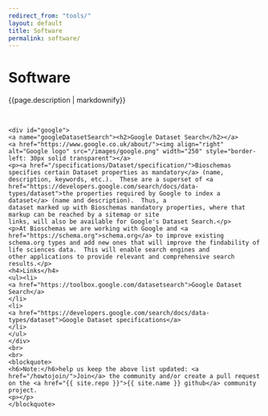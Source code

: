 ```yaml
---
redirect_from: "tools/"
layout: default
title: Software
permalink: software/
---
```


<div>
    <h1>Software</h1>
    <p>{{page.description | markdownify}}</p><br>

    <div id="google">
    <a name="googleDatasetSearch"><h2>Google Dataset Search</h2></a>
    <a href="https://www.google.co.uk/about/"><img align="right" alt="Google logo" src="/images/google.png" width="250" style="border-left: 30px solid transparent"></a>
    <p><a href="/specifications/Dataset/specification/">Bioschemas specifies certain Dataset properties as mandatory</a> (name, description, keywords, etc.).  These are a superset of <a href="https://developers.google.com/search/docs/data-types/dataset">the properties required by Google to index a dataset</a> (name and description).  Thus, a
    dataset marked up with Bioschemas mandatory properties, where that markup can be reached by a sitemap or site
    links, will also be available for Google's Dataset Search.</p>
    <p>At Bioschemas we are working with Google and <a href="https://schema.org">schema.org</a> to improve existing schema.org types and add new ones that will improve the findability of life sciences data.  This will enable search engines and
    other applications to provide relevant and comprehensive search results.</p>
    <h4>Links</h4>
    <ul><li>
    <a href="https://toolbox.google.com/datasetsearch">Google Dataset Search</a>
    </li>
    <li>
    <a href="https://developers.google.com/search/docs/data-types/dataset">Google Dataset specifications</a>
    </li>
    </ul>
    </div>
    <br>
    <br>
    <blockquote>
    <h6>Note:</h6>help us keep the above list updated: <a href="/howtojoin/">Join</a> the community and/or create a pull request on the <a href="{{ site.repo }}">{{ site.name }} github</a> community project.
    <p></p>
    </blockquote>
</div>
